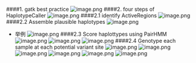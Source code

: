 ####1. gatk best practice
![image.png](https://upload-images.jianshu.io/upload_images/6634703-79cc827e232bcc31.png?imageMogr2/auto-orient/strip%7CimageView2/2/w/1240)
####2. four steps of HaplotypeCaller
![image.png](https://upload-images.jianshu.io/upload_images/6634703-894a1a5c4db98d63.png?imageMogr2/auto-orient/strip%7CimageView2/2/w/1240)
####2.1 identify ActiveRegions
![image.png](https://upload-images.jianshu.io/upload_images/6634703-ec957361fba9161e.png?imageMogr2/auto-orient/strip%7CimageView2/2/w/1240)
####2.2 Assemble plausible haplotypes
![image.png](https://upload-images.jianshu.io/upload_images/6634703-38502ecb9b88e88b.png?imageMogr2/auto-orient/strip%7CimageView2/2/w/1240)
- 举例
![image.png](https://upload-images.jianshu.io/upload_images/6634703-a851f5d0d384cfa9.png?imageMogr2/auto-orient/strip%7CimageView2/2/w/1240)
####2.3 Score haplottypes using PairHMM
![image.png](https://upload-images.jianshu.io/upload_images/6634703-d2b742a1c05258aa.png?imageMogr2/auto-orient/strip%7CimageView2/2/w/1240)
![image.png](https://upload-images.jianshu.io/upload_images/6634703-fceed5355243861e.png?imageMogr2/auto-orient/strip%7CimageView2/2/w/1240)
![image.png](https://upload-images.jianshu.io/upload_images/6634703-b1ef9be7164980bc.png?imageMogr2/auto-orient/strip%7CimageView2/2/w/1240)
####2.4 Genotype each sample at each potential variant site
![image.png](https://upload-images.jianshu.io/upload_images/6634703-1ed5b711ed67b724.png?imageMogr2/auto-orient/strip%7CimageView2/2/w/1240)
![image.png](https://upload-images.jianshu.io/upload_images/6634703-e8db99b88c91719f.png?imageMogr2/auto-orient/strip%7CimageView2/2/w/1240)
![image.png](https://upload-images.jianshu.io/upload_images/6634703-cdf9bdd8e10d629d.png?imageMogr2/auto-orient/strip%7CimageView2/2/w/1240)
![image.png](https://upload-images.jianshu.io/upload_images/6634703-f4688ee987f311cf.png?imageMogr2/auto-orient/strip%7CimageView2/2/w/1240)
![image.png](https://upload-images.jianshu.io/upload_images/6634703-9415ae855be374ec.png?imageMogr2/auto-orient/strip%7CimageView2/2/w/1240)
![image.png](https://upload-images.jianshu.io/upload_images/6634703-b404880cba30ec8c.png?imageMogr2/auto-orient/strip%7CimageView2/2/w/1240)

